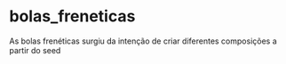 # bolas_freneticas
As bolas frenéticas surgiu da intenção de criar diferentes composições a partir do seed
